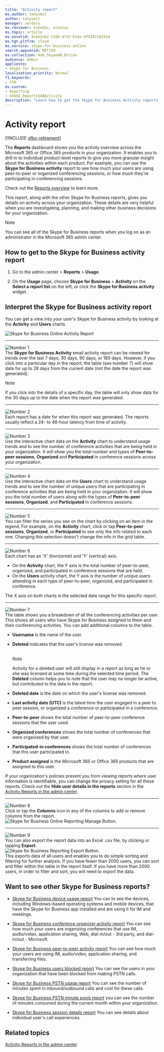 ```yaml
---
title: "Activity report"
ms.author: tonysmit
author: tonysmit
manager: serdars
ms.reviewer: mikedav, wlooney
ms.topic: article
ms.assetid: 8cbe2eb2-1194-4fd7-b1ee-9f9287c82424
ms.tgt.pltfrm: cloud
ms.service: skype-for-business-online
search.appverid: MET150
ms.collection: Adm_Skype4B_Online
audience: Admin
appliesto:
- Skype for Business
localization_priority: Normal
f1.keywords: 
- CSH
ms.custom:
- Reporting
- O365E_ReportsS4BActivity
description: "Learn how to get the Skype for Business Activity reports, what it contains, and how to interpret the data. "
---
```


# Activity report

[!INCLUDE [sfbo-retirement](../../Hub/includes/sfbo-retirement.md)]

The **Reports** dashboard shows you the activity overview across the Microsoft 365 or Office 365 products in your organization. It enables you to drill in to individual product-level reports to give you more granular insight about the activities within each product. For example, you can use the **Skype for Business activity** report to see how much your users are using peer-to-peer or organized conferencing sessions, or how much they're participating in conferencing sessions. 

Check out the [Reports overview](https://support.office.com/article/0d6dfb17-8582-4172-a9a9-aed798150263) to learn more.
  
This report, along with the other Skype for Business reports, gives you details on activity across your organization. These details are very helpful when you are investigating, planning, and making other business decisions for your organization.
  
> [!NOTE]
> You can see all of the Skype for Business reports when you log on as an administrator in the Microsoft 365 admin center. 
  
## How to get to the Skype for Business activity report

1. Go to the admin center > **Reports** > **Usage**.
    
2. On the **Usage** page, choose **Skype for Business** > **Activity** on the **Select a report list** on the left, or click the **Skype for Business activity** widget.

  
## Interpret the Skype for Business activity report

You can get a view into your user's Skype for Business activity by looking at the **Activity** and **Users** charts.
  
![Skype for Business Online Activity Report](../images/670c8bc6-d29c-4033-87fc-a20d324c9aae.png)
  
***
![Number 1](../images/sfbcallout1.png)<br/>
The **Skype for Business Activity**  email activity report can be viewed for trends over the last 7 days, 30 days, 90 days, or 180 days. However, if you click into a particular day in the report, the table (see number 7) will show data for up to 28 days from the current date (not the date the report was generated).

> [!NOTE]
> If you click into the details of a specific day, the table will only show data for the 30 days up to the date when the report was generated.

***
![Number 2](../images/sfbcallout2.png)<br/>
Each report has a date for when this report was generated. The reports usually reflect a 24- to 48-hour latency from time of activity. 
***
![Number 3](../images/sfbcallout3.png)<br/>
Use the interactive chart data on the **Activity** chart to understand usage trends and to see the number of conference activities that are being held in your organization. It will show you the total number and types of **Peer-to-peer sessions**, **Organized** and **Participated** in conference sessions across your organization. 
***
![Number 4](../images/sfbcallout4.png)<br/>
Use the interactive chart data on the **Users** chart to understand usage trends and to see the number of unique users that are participating in conference activities that are being held in your organization. It will show you the total number of users along with the types of **Peer-to-peer sessions**, **Organized**, and **Participated** in conference sessions.
***
![Number 5](../images/sfbcallout5.png)<br/>
You can filter the series you see on the chart by clicking on an item in the legend. For example, on the **Activity** chart, click or tap **Peer-to-peer sessions**, **Organized**, or **Participated** to see only the info related to each one. Changing this selection doesn't change the info in the grid table. 
***
![Number 6](../images/sfbcallout6.png)<br/>
Each chart has an 'X' (horizontal) and 'Y' (vertical) axis.
*    On the **Activity** chart, the Y axis is the total number of peer-to-peer, organized, and participated in conference sessions that are held.
*    On the **Users** activity chart, the Y axis is the number of unique users attending in each type of peer-to-peer, organized, and participated in conference.

The X axis on both charts is the selected date range for this specific report. 
***
![Number 7](../images/sfbcallout7.png)<br/>
The table shows you a breakdown of all the conferencing activities per user. This shows all users who have Skype for Business assigned to them and their conferencing activities. You can add additional columns to the table.
* **Username** is the name of the user.
* **Deleted** indicates that the user's license was removed.<br/><br/>
  > [!NOTE]
  > Activity for a deleted user will still display in a report as long as he or she was licensed at some time during the selected time period. The **Deleted** column helps you to note that the user may no longer be active, but contributed to the data in the report.
     
* **Deleted date** is the date on which the user's license was removed.
* **Last activity date (UTC)** is the latest time the user engaged in a peer to peer session, or organized a conference or participated in a conference.
* **Peer-to-peer** shows the total number of peer-to-peer conference sessions that the user used.
* **Organized conferences** shows the total number of conferences that were organized by that user.
* **Participated-in conferences** shows the total number of conferences that this user participated in.
* **Product assigned** is the Microsoft 365 or Office 365 products that are assigned to this user.<br/>

If your organization's policies prevent you from viewing reports where user information is identifiable, you can change the privacy setting for all these reports. Check out the **Hide user details in the reports** section in the [Activity Reports in the admin center](https://support.office.com/article/0d6dfb17-8582-4172-a9a9-aed798150263).
***
![Number 8](../images/sfbcallout8.png)<br/>
Click or tap the **Columns** icon in any of the columns to add or remove columns from the report.           <br/> ![Skype for Business Online Reporting Manage Button.](../images/4c8f5387-cebb-4d6c-b7d3-05c954a2c234.png)
***
![Number 9](../images/sfbcallout9.png)<br/>
You can also export the report data into an Excel .csv file, by clicking or tapping **Export**.           <br/> ![Skype for Business Reporting Export Button.](../images/de7e2ab7-d70c-422f-a0ec-178b10f7dd51.png)<br/> This exports data of all users and enables you to do simple sorting and filtering for further analysis. If you have fewer than 2000 users, you can sort and filter within the table in the report itself. If you have more than 2000 users, in order to filter and sort, you will need to export the data. 
   
## Want to see other Skype for Business reports?

- [Skype for Business device usage report](device-usage-report.md) You can to see the devices, including Windows-based operating systems and mobile devices, that have the Skype for Business app installed and are using it for IM and meetings.
    
- [Skype for Business conference organizer activity report](conference-organizer-activity-report.md) You can see how much your users are organizing conferences that use IM, audio/video, application sharing, Web, dial-in/out - 3rd party, and dial-in/out - Microsoft.
    
- [Skype for Business peer-to-peer activity report](peer-to-peer-activity-report.md) You can see how much your users are using IM, audio/video, application sharing, and transferring files.
    
- [Skype for Business users blocked report](users-blocked-report.md) You can see the users in your organization that have been blocked from making PSTN calls.
    
- [Skype for Business PSTN usage report](pstn-usage-report.md) You can see the number of minutes spent in inbound/outbound calls and cost for these calls.

- [Skype for Business PSTN minute pools report](pstn-minute-pools-report.md) you can see the number of minutes consumed during the current month within your organization.

- [Skype for Business session details report](session-details-report.md) You can see details about individual user's call experiences.

    
## Related topics
[Activity Reports in the admin center](https://support.office.com/article/0d6dfb17-8582-4172-a9a9-aed798150263)

  
 
